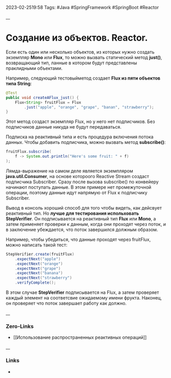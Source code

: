 2023-02-2519:58
Tags: #Java #SpringFramework #SpringBoot #Reactor

__
# Создание из объектов. Reactor.

Если есть один или несколько объектов, из которых нужно создать экземпляр **Mono** или **Flux**, то можно вызвать статический метод **just()**, возвращающий тип, ланные в котором будут представлены праклидными объектами.

Например, следующий тестовыйметод создает **Flux из пяти объектов типа String**:
```java
@Test
public void createAFlux_just() {
	Flux<String> fruitFlux = Flux
		.just("apple", "orange", "grape", "banan", "strawberry");
}
```
Этот метод создаст экземпляр Flux, но у него нет подписчиков. Без подписчиков данные никуда не будут передаваться. 

Подписка на реактивный типа и есть процедура включения потока данных.
Чтобы добавить подписчика, можно вызвать метод **subscribe()**:
```java
fruitFlux.subscribe(
	f -> System.out.println("Here's some fruit: " + f)
);
```
Лямда-выражение на самом деле является экземпляром **java.util.Consumer**, на основе котороого Reactive Stream создаст подписчика Subscriber. Сразу после вызова subscribe() по конвейеру начинают поступать данные. В этом примере нет промежуточной операции, поэтому данные идут напрямую от Flux к подписчику Subscriber.

Вывод в консоль хороший способ для того чтобы видеть, как дейсвует реактивный тип. Но **лучше для тестирования испольховать StepVerifier**. Он подписывается на реактивный тип **Flux** или **Mono**, а затем применяет проверки к данным, когда они проходят через поток, и в заключение убеждается, что поток завершился должным образом.

Например, чтобы убедиться, что данные проходят через fruitFlux, можно написать такой тест:
```java
StepVerifier.create(fruitFlux)
	.expectNext("apple")
	.expectNext("orange")
	.expectNext("grape")
	.expectNext("banana")
	.expectNext("strawberry")
	.verifyComplete();
```
В этом случае **StepVerifier** подписывается на Flux, а затем проверяет каждый элемент на соответсвие ожидаемому имени фрукта. Наконец, он проверяет что поток завершает работу как должно.

__
### Zero-Links
- [[Использование распространенных реактивных операций]]

__
### Links
- 

